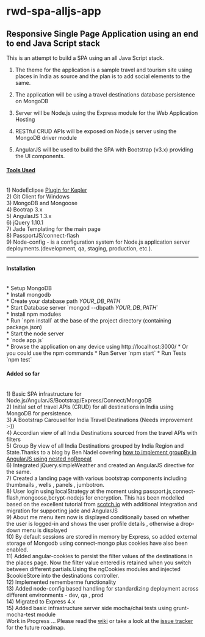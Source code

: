 rwd-spa-alljs-app
=================

Responsive Single Page Application using an end to end Java Script stack
------------------------------------------------------------------------


This is an attempt to build a SPA using an all Java Script stack. 


1. The theme for the application is a sample travel and tourism site using places in India as source and the plan is to add social elements to the same.

2. The application will be using a travel destinations database persistence on MongoDB

3. Server will be Node.js using the Express module for the Web Application Hosting

4. RESTful CRUD APIs will be exposed on Node.js server using the  MongoDB driver module

5. AngularJS will be used to build the SPA with Bootstrap (v3.x) providing the UI components.

<h4><u>Tools Used</u></h4><br>
1) NodeEclipse <a href="http://www.nodeclipse.org/updates/">Plugin for Kepler</a><br>
2) Git Client for Windows<br>
3) MongoDB and Mongoose <br>
4) Bootrap 3.x <br>
5) AngularJS 1.3.x <br>
6) jQuery 1.10.1 <br>
7) Jade Templating for the main page <br>
8) PassportJS/connect-flash <br>
9) Node-config - is a configuration system for Node.js application server deployments.(development, qa, staging, production, etc.).<br>

<hr>
<h4>Installation</h4><br>
* Setup MongoDB<br>
* Install mongodb<br>
* Create your database path <i>YOUR_DB_PATH</i><br>
* Start Database server	`mongod --dbpath <i>YOUR_DB_PATH</i>`<br>
* Install npm modules<br>
* Run `npm install` at the base of the project directory (containing package.json)<br>
* Start the node server<br>
* `node app.js`<br>
* Browse the application on any device using http://localhost:3000/
* Or you could use the npm commands
* Run Server `npm start`
* Run Tests `npm test`

<br>
<h4>Added so far</h4><br>
1) Basic SPA infrastructure for Node.js/AngularJS/Bootstrap/Express/Connect/MongoDB<br>
2) Initial set of travel APIs (CRUD) for all destinations in India using MongoDB for persistence.<br>
3) A Bootstrap Carousel for India Travel Destinations (Needs improvement :-))<br>
4) Accordian view of all India Destinations sourced from the travel APIs with filters<br>
5) Group By view of all India Destinations grouped by India Region and State.Thanks to a blog by Ben Nadel covering <a href="http://www.bennadel.com/blog/2456-grouping-nested-ngrepeat-lists-in-angularjs.htm">how to implement groupBy in AngularJS using nested ngRepeat</a><br>
6) Integrated jQuery.simpleWeather and created an AngularJS directive for the same.<br>
7) Created a landing page with various bootstrap components including thumbnails , wells , panels , jumbotron. <br>
8) User login using localStrategy at the moment using passport.js,connect-flash,mongoose,bcrypt-nodejs for encryption. This has been modelled based on the excellent tutorial from <a href="http://scotch.io/tutorials/javascript/easy-node-authentication-setup-and-local">scotch.io</a> with additional integration and migration for supporting jade and AngularJS<br>
9) About me menu item now is displayed conditionally based on whether the user is logged-in and shows the user profile details , otherwise a drop-down menu is displayed<br>
10) By default sessions are stored in memory by Express, so added external storage of Mongodb using connect-mongo plus cookies have also been enabled.<br>
11) Added angular-cookies to persist the filter values of the destinations in the places page. Now the filter value entered is retained when you switch between different partials.Using the ngCookies modules and injected $cookieStore into the destinations controller.<br>
12) Implemented rememberme functionality<br>
13) Added node-config based handling for standardizing deployment across different environments - dev, qa , prod<br>
14) Migrated to Express 4.x<br>
15) Added basic infrastructure server side mocha/chai tests using grunt-mocha-test module
<br>
Work in Progress ... Please read the <a href="https://github.com/tsukhu/rwd-spa-alljs-app/wiki">wiki</a> or take a look at the  <a href="https://github.com/tsukhu/rwd-spa-alljs-app/issues?state=open">issue tracker</a> for the future roadmap.
